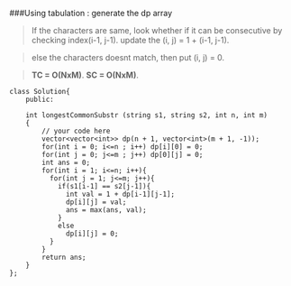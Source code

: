 ###Using tabulation : generate the dp array

> If the characters are same, look whether if it can be consecutive by checking index(i-1, j-1).
> update the (i, j) = 1 + (i-1, j-1).

> else the characters doesnt match, then put (i, j) = 0.

> **TC = O(NxM)**.
> **SC = O(NxM)**.

```
class Solution{
    public:

    int longestCommonSubstr (string s1, string s2, int n, int m)
    {
        // your code here
        vector<vector<int>> dp(n + 1, vector<int>(m + 1, -1));
        for(int i = 0; i<=n ; i++) dp[i][0] = 0;
        for(int j = 0; j<=m ; j++) dp[0][j] = 0;
        int ans = 0;
        for(int i = 1; i<=n; i++){
          for(int j = 1; j<=m; j++){
            if(s1[i-1] == s2[j-1]){
              int val = 1 + dp[i-1][j-1];
              dp[i][j] = val;
              ans = max(ans, val);
            }
            else
              dp[i][j] = 0;
          }
        }
        return ans;
    }
};
```
